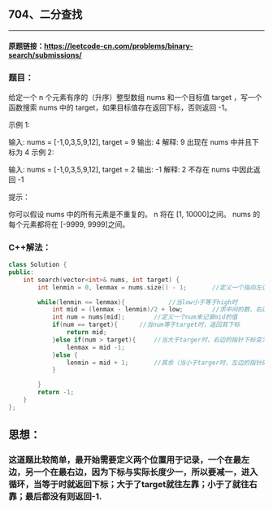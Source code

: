 ## 704、二分查找

------

#### 原题链接：https://leetcode-cn.com/problems/binary-search/submissions/

### 题目：

给定一个 n 个元素有序的（升序）整型数组 nums 和一个目标值 target  ，写一个函数搜索 nums 中的 target，如果目标值存在返回下标，否则返回 -1。


示例 1:

输入: nums = [-1,0,3,5,9,12], target = 9
输出: 4
解释: 9 出现在 nums 中并且下标为 4
示例 2:

输入: nums = [-1,0,3,5,9,12], target = 2
输出: -1
解释: 2 不存在 nums 中因此返回 -1


提示：

你可以假设 nums 中的所有元素是不重复的。
n 将在 [1, 10000]之间。
nums 的每个元素都将在 [-9999, 9999]之间。

### C++解法：

```cpp
class Solution {
public:
    int search(vector<int>& nums, int target) {
        int lenmin = 0, lenmax = nums.size() - 1;		//定义一个指向左边的数 ， 再定义一个指向最右边的数，因为下标比实际长度少一

        while(lenmin <= lenmax){			//当low小于等于high时
            int mid = (lenmax - lenmin)/2 + low;		//求中间的数，右边的指针的下标减去左边的指针的下标除二之后加上左边的指针的下标
            int num = nums[mid];		//定义一个num来记录mid的值
            if(num == target){		//当num等于target时，返回其下标
                return mid;
            }else if(num > target){		//当大于targer时，右边的指针下标变为中间的指针减去一
                lenmax = mid -1;
            }else {
                lenmin = mid + 1;		//其余（当小于targer时，左边的指针的下标变为中间的指针加一）
            }

        }
        return -1;
    }
};
```



## 思想：

### 这道题比较简单，最开始需要定义两个位置用于记录，一个在最左边，另一个在最右边，因为下标与实际长度少一，所以要减一，进入循环，当等于时就返回下标；大于了target就往左靠；小于了就往右靠；最后都没有则返回-1.